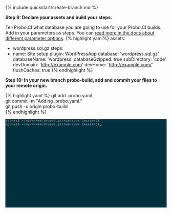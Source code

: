 {% include quickstart/create-branch.md %}


**Step 9: Declare your assets and build your steps.**

Tell Probo.CI what database you are going to use for your Probo.CI builds. Add in your parameters as steps. You can [read more in the docs about different parameter options](/plugins/wordpress-plugin/).
{% highlight yaml%}
assets:
  - wordpress.sql.gz
 steps:
  - name: Site setup
    plugin: WordPressApp
    database: 'wordpress.sql.gz'
    databaseName: 'wordpress'
    databaseGzipped: true
    subDirectory: 'code'
    devDomain: 'http://example.com'
    devHome: 'http://example.com/'
    flushCaches: true
{% endhighlight %}


**Step 10: In your new branch probo-build, add and commit your files to your remote origin.**

{% highlight yaml %}
 git add .probo.yaml  
 git commit -m "Adding .probo.yaml."  
 git push -u origin probo-build   
{% endhighlight %}

<img src="/images/git-create-branch.gif" alt="Add your Probo.CI Configuration" class="docs-gif screenshot">
